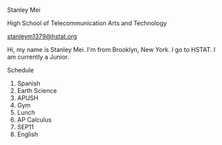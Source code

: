 Stanley Mei

High School of Telecommunication Arts and Technology

stanleym1379@hstat.org

Hi, my name is Stanley Mei. I'm from Brooklyn, New York. I go to HSTAT. I am currently a Junior.

Schedule

1. Spanish
2. Earth Science
3. APUSH
4. Gym
5. Lunch
6. AP Calculus
7. SEP11
8. English